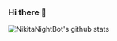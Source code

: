 ### Hi there 👋

![NikitaNightBot's github stats](https://github-readme-stats.vercel.app/api?username=NikitaNightBot&show_icons=true&theme=tokyonight)
